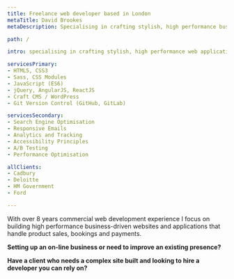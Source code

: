 ```yaml
---
title: Freelance web developer based in London
metaTitle: David Brookes
metaDescription: Specialising in crafting stylish, high performance business websites and web applications that get results, using the latest cutting edge web development technologies.

path: /

intro: specialising in crafting stylish, high performance web applications and experiences that get results, using the latest cutting edge web development technologies.

servicesPrimary:
- HTML5, CSS3
- Sass, CSS Modules
- JavaScript (ES6)
- jQuery, AngularJS, ReactJS
- Craft CMS / WordPress
- Git Version Control (GitHub, GitLab)

servicesSecondary:
- Search Engine Optimisation
- Responsive Emails
- Analytics and Tracking
- Accessibility Principles
- A/B Testing
- Performance Optimisation

allClients:
- Cadbury
- Deloitte
- HM Government
- Ford

---
```


With over 8 years commercial web development experience I focus on building high performance business-driven websites and applications that handle product sales, bookings and payments.

**Setting up an on-line business or need to improve an existing presence?**

**Have a client who needs a complex site built and looking to hire a developer you can rely on?**
